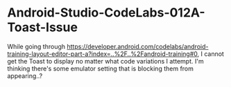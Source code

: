 # Android-Studio-CodeLabs-012A-Toast-Issue
While going through https://developer.android.com/codelabs/android-training-layout-editor-part-a?index=..%2F..%2Fandroid-training#0, I cannot get the Toast to display no matter what code variations I attempt. I'm thinking there's some emulator setting that is blocking them from appearing..?
